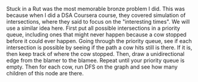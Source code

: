 Stuck in a Rut was the most memorable bronze problem I did.
This was because when I did a DSA Coursera course, they covered simulation of intersections, where they said to focus on the "interesting times".
We will use a similar idea here.
First put all possible intersections in a priority queue, including ones that might never happen because a cow stopped before it could ever happen.
Going through the priority queue, see if each intersection is possible by seeing if the path a cow hits still is there.
If it is, then keep track of where the cow stopped.
Then, draw a unidirectional edge from the blamer to the blamee.
Repeat until your priority queue is empty.
Then for each cow, run DFS on the graph and see how many children of this node are there.